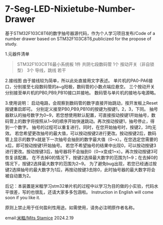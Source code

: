 # 7-Seg-LED-Nixietube-Number-Drawer
基于STM32F103C8T6的数字抽号器源代码，作为个人学习项目发布/Code of a number drawer based on STM32F103C8T6,publicized for the propose of study.

1.元器件清单
>STM32F103C8T6最小系统板        1件
>共阴七段数码管                 1个
>按动开关（非自锁型）            3个
>导线，跳线                     若干

2.接线图
由于接线较为简单，所以此处直接用文字表述。
单片机的PA0-PA6接口，分别接至七段数码管的a~g阳极，数码管的小数点端应悬空。
三个按动开关分别接至单片机的PB0,PB9,PB10接口并接地。
数码管与单片机的接地与电源略。

3.使用说明：
启动电路，会观察到数码管的数字直接开始跳动，按开发板上Reset按键重启即可。
分别定义接至PB0,PB9,PB10的按键为按键1，2，3，下同。
抽号器默认的抽号数字为0~9，若您想使用默认配置，可直接按动按键1开始抽号，数码管上的数字将按照从1~9的顺序开始快速跳动。再次按动按键1，抽号停止，得到一个数字。
抽号的过程可以重复进行。同时，在您开始抽号时，按键2，3均无效。
若您希望更改抽号的最大值，可以按动按键2进行更改。按动按键2后，数码管上显示的数字x就是下一次抽号会抽到的数字最大值（0~x）。在您选定您需要的x后，即可按动按键1开始抽号。
若您不希望抽号的结果中出现0，可以按动按键3进行更改。按动按键3后，抽号器将不会抽到0（0~x变成1~x）。再次按动按键3可恢复该配置。
在不去掉0的情况下，按键2选择最大数字的范围为1~9；在去掉0的情况下，按键2选择最大数字的范围为2~9。
为了避免bug出现，若您已经通过按键2选择抽号的最大数字为1后，再按动按键3去除0，此时抽号器的最大数字将会被自动置为2。

后记：本装置是米糍学习stm32单片机的过程中以学习为目的做的小实验，代码水平很差，写的也很乱，还请大家多多包涵啦。
      Instruction in English will come soon if you like it.

原则上禁止用于任何盈利性用途。如需使用，请务必注明原作者名称。

email:[米糍/Mits Stamice](1361393529@qq.com)
2024.2.19
